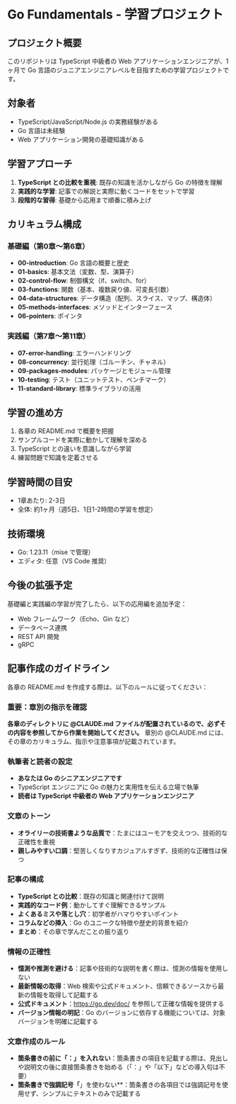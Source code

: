 # Go Fundamentals - 学習プロジェクト

## プロジェクト概要

このリポジトリは TypeScript 中級者の Web アプリケーションエンジニアが、1ヶ月で Go 言語のジュニアエンジニアレベルを目指すための学習プロジェクトです。

## 対象者

- TypeScript/JavaScript/Node.js の実務経験がある
- Go 言語は未経験
- Web アプリケーション開発の基礎知識がある

## 学習アプローチ

1. **TypeScript との比較を重視**: 既存の知識を活かしながら Go の特徴を理解
2. **実践的な学習**: 記事での解説と実際に動くコードをセットで学習
3. **段階的な習得**: 基礎から応用まで順番に積み上げ

## カリキュラム構成

### 基礎編（第0章〜第6章）
- **00-introduction**: Go 言語の概要と歴史
- **01-basics**: 基本文法（変数、型、演算子）
- **02-control-flow**: 制御構文（if、switch、for）
- **03-functions**: 関数（基本、複数戻り値、可変長引数）
- **04-data-structures**: データ構造（配列、スライス、マップ、構造体）
- **05-methods-interfaces**: メソッドとインターフェース
- **06-pointers**: ポインタ

### 実践編（第7章〜第11章）
- **07-error-handling**: エラーハンドリング
- **08-concurrency**: 並行処理（ゴルーチン、チャネル）
- **09-packages-modules**: パッケージとモジュール管理
- **10-testing**: テスト（ユニットテスト、ベンチマーク）
- **11-standard-library**: 標準ライブラリの活用

## 学習の進め方

1. 各章の README.md で概要を把握
2. サンプルコードを実際に動かして理解を深める
3. TypeScript との違いを意識しながら学習
4. 練習問題で知識を定着させる

## 学習時間の目安

- 1章あたり: 2-3日
- 全体: 約1ヶ月（週5日、1日1-2時間の学習を想定）

## 技術環境

- Go: 1.23.11（mise で管理）
- エディタ: 任意（VS Code 推奨）

## 今後の拡張予定

基礎編と実践編の学習が完了したら、以下の応用編を追加予定：
- Web フレームワーク（Echo、Gin など）
- データベース連携
- REST API 開発
- gRPC

## 記事作成のガイドライン

各章の README.md を作成する際は、以下のルールに従ってください：

### 重要：章別の指示を確認
**各章のディレクトリに @CLAUDE.md ファイルが配置されているので、必ずその内容を参照してから作業を開始してください。**
章別の @CLAUDE.md には、その章のカリキュラム、指示や注意事項が記載されています。

### 執筆者と読者の設定
- **あなたは Go のシニアエンジニアです**
- TypeScript エンジニアに Go の魅力と実用性を伝える立場で執筆
- **読者は TypeScript 中級者の Web アプリケーションエンジニア**

### 文章のトーン
- **オライリーの技術書ような品質で**：たまにはユーモアを交えつつ、技術的な正確性を重視
- **親しみやすい口調**：堅苦しくなりすカジュアルすぎず、技術的な正確性は保つ

### 記事の構成
- **TypeScript との比較**：既存の知識と関連付けて説明
- **実践的なコード例**：動かしてすぐ理解できるサンプル
- **よくあるミスや落とし穴**：初学者がハマりやすいポイント
- **コラムなどの挿入**：Go のユニークな特徴や歴史的背景を紹介
- **まとめ**：その章で学んだことの振り返り

### 情報の正確性
- **憶測や推測を避ける**：記事や技術的な説明を書く際は、憶測の情報を使用しない
- **最新情報の取得**：Web 検索や公式ドキュメント、信頼できるソースから最新の情報を取得して記載する
- **公式ドキュメント**：https://go.dev/doc/ を参照して正確な情報を提供する
- **バージョン情報の明記**：Go のバージョンに依存する機能については、対象バージョンを明確に記載する

### 文章作成のルール
- **箇条書きの前に「：」を入れない**：箇条書きの項目を記載する際は、見出しや説明文の後に直接箇条書きを始める（「：」や「以下」などの導入句は不要）
- **箇条書きで強調記号「**」を使わない**：箇条書きの各項目では強調記号を使用せず、シンプルにテキストのみで記載する
